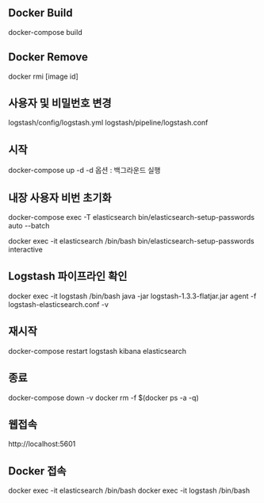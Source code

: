 ## Docker Build
docker-compose build

## Docker Remove
docker rmi [image id]  
<!-- docker rmi $(docker images -a -q) -f -->

## 사용자 및 비밀번호 변경
logstash/config/logstash.yml
logstash/pipeline/logstash.conf

## 시작
docker-compose up -d
-d 옵션 : 백그라운드 실행

## 내장 사용자 비번 초기화
docker-compose exec -T elasticsearch bin/elasticsearch-setup-passwords auto --batch

docker exec -it elasticsearch /bin/bash
bin/elasticsearch-setup-passwords interactive

## Logstash 파이프라인 확인
docker exec -it logstash /bin/bash
java -jar logstash-1.3.3-flatjar.jar agent -f logstash-elasticsearch.conf -v

## 재시작
docker-compose restart  logstash kibana elasticsearch

## 종료
docker-compose down -v
docker rm -f $(docker ps -a -q)

## 웹접속
http://localhost:5601

## Docker 접속
docker exec -it elasticsearch /bin/bash
docker exec -it logstash /bin/bash



